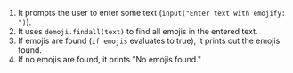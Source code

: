 
1. It prompts the user to enter some text (`input("Enter text with emojify: ")`).
2. It uses `demoji.findall(text)` to find all emojis in the entered text.
3. If emojis are found (`if emojis` evaluates to true), it prints out the emojis found.
4. If no emojis are found, it prints "No emojis found."
